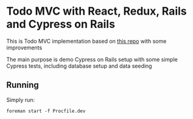 Todo MVC with React, Redux, Rails and Cypress on Rails
===

This is Todo MVC implementation based on [this repo](https://github.com/yannvanhalewyn/rails-react-redux-todomvc) with some improvements

The main purpose is demo Cypress on Rails setup with some simple Cypress tests, including database setup and data seeding

## Running

Simply run:

`foreman start -f Procfile.dev`
